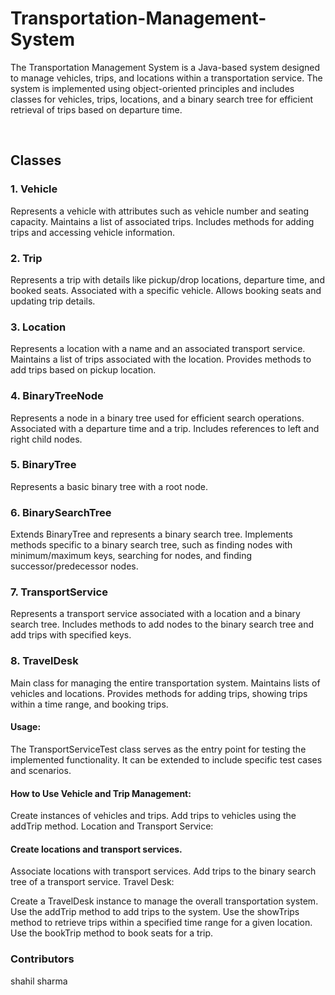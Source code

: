 # Transportation-Management-System
<p>
The Transportation Management System is a Java-based system designed to manage vehicles, trips, and locations within a transportation service. The system is implemented using object-oriented principles and includes classes for vehicles, trips, locations, and a binary search tree for efficient retrieval of trips based on departure time.</p>
<br>

<h2>Classes</h2>
<h3>1. Vehicle</h3>
Represents a vehicle with attributes such as vehicle number and seating capacity.
Maintains a list of associated trips.
Includes methods for adding trips and accessing vehicle information.
<h3>2. Trip</h3>
Represents a trip with details like pickup/drop locations, departure time, and booked seats.
Associated with a specific vehicle.
Allows booking seats and updating trip details.
<h3>3. Location</h3>
Represents a location with a name and an associated transport service.
Maintains a list of trips associated with the location.
Provides methods to add trips based on pickup location.
<h3>4. BinaryTreeNode</h3>
Represents a node in a binary tree used for efficient search operations.
Associated with a departure time and a trip.
Includes references to left and right child nodes.
<h3>5. BinaryTree</h3>
Represents a basic binary tree with a root node.
<h3>6. BinarySearchTree</h3>
Extends BinaryTree and represents a binary search tree.
Implements methods specific to a binary search tree, such as finding nodes with minimum/maximum keys, searching for nodes, and finding successor/predecessor nodes.
<h3>7. TransportService</h3>
Represents a transport service associated with a location and a binary search tree.
Includes methods to add nodes to the binary search tree and add trips with specified keys.
<h3>8. TravelDesk</h3>
Main class for managing the entire transportation system.
Maintains lists of vehicles and locations.
Provides methods for adding trips, showing trips within a time range, and booking trips.
<br>
<h4>Usage:</h4>
The TransportServiceTest class serves as the entry point for testing the implemented functionality. It can be extended to include specific test cases and scenarios.

<h4>How to Use Vehicle and Trip Management:</h4>

Create instances of vehicles and trips.
Add trips to vehicles using the addTrip method.
Location and Transport Service:

<h4>Create locations and transport services.</h4>
Associate locations with transport services.
Add trips to the binary search tree of a transport service.
Travel Desk:

Create a TravelDesk instance to manage the overall transportation system.
Use the addTrip method to add trips to the system.
Use the showTrips method to retrieve trips within a specified time range for a given location.
Use the bookTrip method to book seats for a trip.


<h3>Contributors</h3>
shahil sharma
